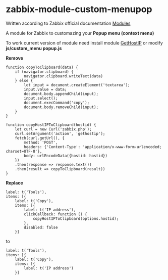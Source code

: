 # zabbix-module-custom-menupop
Written according to Zabbix official documentation [Modules](https://www.zabbix.com/documentation/current/en/devel/modules/file_structure)

A module for Zabbix to customazing your **Popup menu (context menu)**

To work current version of module need install module [GetHostIP](https://github.com/DarkPh0eNixKrg/zabbix-module-get-host-ip) or modify **js/custom_menu popup.js**

**Remove**
```
function copyToClipboard(data) {
    if (navigator.clipboard) {
        navigator.clipboard.writeText(data)
    } else {
        let input = document.createElement('textarea');
        input.value = data;
        document.body.appendChild(input);
        input.select();
        document.execCommand('copy');
        document.body.removeChild(input);
    }
}

function copyHostIPToClipboard(hostid) {
    let curl = new Curl('zabbix.php');
    curl.setArgument('action', 'gethostip');
    fetch(curl.getUrl(), {
        method: 'POST',
        headers: {'Content-Type': 'application/x-www-form-urlencoded; charset=UTF-8'},
        body: urlEncodeData({hostid: hostid})
    })
    .then(response => response.text())
    .then(result => copyToClipboard(result))
}
```
**Replace**
```
label: t('Tools'),
items: [{
    label: t('Copy'),
    items: [{
        label: t('IP address'),
        clickCallback: function () {
            copyHostIPToClipboard(options.hostid);
        },
        disabled: false
    }]
```
to
```
label: t('Tools'),
items: [{
    label: t('Copy'),
    items: [{
        label: t('IP address')
    }]
```
